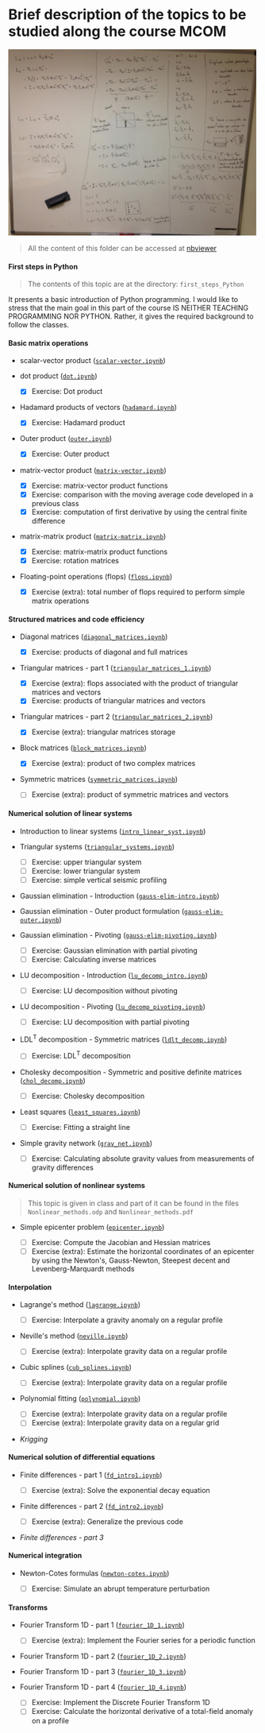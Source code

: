 # Brief description of the topics to be studied along the course MCOM

<img src='LU_decomposition_sketch.JPG' width = 500>

> All the content of this folder can be accessed at [nbviewer](https://nbviewer.jupyter.org/github/birocoles/Disciplina-metodos-computacionais/tree/master/Content/)

#### First steps in Python

> The contents of this topic are at the directory: `first_steps_Python`

It presents a basic introduction of Python programming.
I would like to stress that the main goal in
this part of the course IS NEITHER TEACHING PROGRAMMING NOR PYTHON.
Rather, it gives the required background to follow the classes.

#### Basic matrix operations

* scalar-vector product ([`scalar-vector.ipynb`](https://nbviewer.jupyter.org/github/birocoles/Disciplina-metodos-computacionais/blob/master/Content/scalar-vetor.ipynb))

* dot product ([`dot.ipynb`](https://nbviewer.jupyter.org/github/birocoles/Disciplina-metodos-computacionais/blob/master/Content/dot.ipynb))

    - [x] Exercise: Dot product

* Hadamard products of vectors ([`hadamard.ipynb`](https://nbviewer.jupyter.org/github/birocoles/Disciplina-metodos-computacionais/blob/master/Content/hadamard.ipynb))

    - [x] Exercise: Hadamard product

* Outer product ([`outer.ipynb`](https://nbviewer.jupyter.org/github/birocoles/Disciplina-metodos-computacionais/blob/master/Content/outer.ipynb))

    - [x] Exercise: Outer product

* matrix-vector product ([`matrix-vector.ipynb`](https://nbviewer.jupyter.org/github/birocoles/Disciplina-metodos-computacionais/blob/master/Content/matrix-vector.ipynb))

    - [x] Exercise: matrix-vector product functions
    - [x] Exercise: comparison with the moving average code developed in a previous class
    - [x] Exercise: computation of first derivative by using the central finite difference

* matrix-matrix product ([`matrix-matrix.ipynb`](https://nbviewer.jupyter.org/github/birocoles/Disciplina-metodos-computacionais/blob/master/Content/matrix-matrix.ipynb))

    - [x] Exercise: matrix-matrix product functions
    - [x] Exercise: rotation matrices

* Floating-point operations (flops) ([`flops.ipynb`](https://nbviewer.jupyter.org/github/birocoles/Disciplina-metodos-computacionais/blob/master/Content/flops.ipynb))

    - [x] Exercise (extra): total number of flops required to perform simple matrix operations

#### Structured matrices and code efficiency

* Diagonal matrices ([`diagonal_matrices.ipynb`](https://nbviewer.jupyter.org/github/birocoles/Disciplina-metodos-computacionais/blob/master/Content/diagonal_matrices.ipynb))

    - [x] Exercise: products of diagonal and full matrices

* Triangular matrices - part 1 ([`triangular_matrices_1.ipynb`](https://nbviewer.jupyter.org/github/birocoles/Disciplina-metodos-computacionais/blob/master/Content/triangular_matrices_1.ipynb))

    - [x] Exercise (extra): flops associated with the product of triangular matrices and vectors
    - [x] Exercise: products of triangular matrices and vectors

* Triangular matrices - part 2 ([`triangular_matrices_2.ipynb`](https://nbviewer.jupyter.org/github/birocoles/Disciplina-metodos-computacionais/blob/master/Content/triangular_matrices_2.ipynb))

    - [x] Exercise (extra): triangular matrices storage

* Block matrices ([`block_matrices.ipynb`](https://nbviewer.jupyter.org/github/birocoles/Disciplina-metodos-computacionais/blob/master/Content/block_matrices.ipynb))

    - [x] Exercise (extra): product of two complex matrices

* Symmetric matrices ([`symmetric_matrices.ipynb`](https://nbviewer.jupyter.org/github/birocoles/Disciplina-metodos-computacionais/blob/master/Content/symmetric_matrices.ipynb))

    - [ ] Exercise (extra): product of symmetric matrices and vectors

#### Numerical solution of linear systems

* Introduction to linear systems ([`intro_linear_syst.ipynb`](https://nbviewer.jupyter.org/github/birocoles/Disciplina-metodos-computacionais/blob/master/Content/intro_linear_syst.ipynb))

* Triangular systems ([`triangular_systems.ipynb`](https://nbviewer.jupyter.org/github/birocoles/Disciplina-metodos-computacionais/blob/master/Content/triangular_systems.ipynb))

    - [ ] Exercise: upper triangular system
    - [ ] Exercise: lower triangular system
    - [ ] Exercise: simple vertical seismic profiling

* Gaussian elimination - Introduction ([`gauss-elim-intro.ipynb`](https://nbviewer.jupyter.org/github/birocoles/Disciplina-metodos-computacionais/blob/master/Content/gauss-elim-intro.ipynb))

* Gaussian elimination - Outer product formulation ([`gauss-elim-outer.ipynb`](https://nbviewer.jupyter.org/github/birocoles/Disciplina-metodos-computacionais/blob/master/Content/gauss-elim-outer.ipynb))

* Gaussian elimination - Pivoting ([`gauss-elim-pivoting.ipynb`](https://nbviewer.jupyter.org/github/birocoles/Disciplina-metodos-computacionais/blob/master/Content/gauss-elim-pivoting.ipynb))

    - [ ] Exercise: Gaussian elimination with partial pivoting
    - [ ] Exercise: Calculating inverse matrices

* LU decomposition - Introduction ([`lu_decomp_intro.ipynb`](https://nbviewer.jupyter.org/github/birocoles/Disciplina-metodos-computacionais/blob/master/Content/lu_decomp_intro.ipynb))

    - [ ] Exercise: LU decomposition without pivoting

* LU decomposition - Pivoting ([`lu_decomp_pivoting.ipynb`](https://nbviewer.jupyter.org/github/birocoles/Disciplina-metodos-computacionais/blob/master/Content/lu_decomp_pivoting.ipynb))

    - [ ] Exercise: LU decomposition with partial pivoting

* LDL<sup>T</sup> decomposition - Symmetric matrices ([`ldlt_decomp.ipynb`](https://nbviewer.jupyter.org/github/birocoles/Disciplina-metodos-computacionais/blob/master/Content/ldlt_decomp.ipynb))

    - [ ] Exercise: LDL<sup>T</sup> decomposition

* Cholesky decomposition - Symmetric and positive definite matrices ([`chol_decomp.ipynb`](https://nbviewer.jupyter.org/github/birocoles/Disciplina-metodos-computacionais/blob/master/Content/chol_decomp.ipynb))

    - [ ] Exercise: Cholesky decomposition

* Least squares ([`least_squares.ipynb`](https://nbviewer.jupyter.org/github/birocoles/Disciplina-metodos-computacionais/blob/master/Content/least_squares.ipynb))

    - [ ] Exercise: Fitting a straight line

* Simple gravity network ([`grav_net.ipynb`](https://nbviewer.jupyter.org/github/birocoles/Disciplina-metodos-computacionais/blob/master/Content/grav_net.ipynb))

    - [ ] Exercise: Calculating absolute gravity values from measurements of gravity differences

#### Numerical solution of nonlinear systems

> This topic is given in class and part of it can be found in the files `Nonlinear_methods.odp` and `Nonlinear_methods.pdf`

* Simple epicenter problem ([`epicenter.ipynb`](https://nbviewer.jupyter.org/github/birocoles/Disciplina-metodos-computacionais/blob/master/Content/epicenter.ipynb))

    - [ ] Exercise: Compute the Jacobian and Hessian matrices
    - [ ] Exercise (extra): Estimate the horizontal coordinates of an epicenter by using the Newton's, Gauss-Newton, Steepest decent and
    Levenberg-Marquardt methods

#### Interpolation

* Lagrange's method ([`lagrange.ipynb`](https://nbviewer.jupyter.org/github/birocoles/Disciplina-metodos-computacionais/blob/master/Content/lagrange.ipynb))

    - [ ] Exercise: Interpolate a gravity anomaly on a regular profile

* Neville's method ([`neville.ipynb`](https://nbviewer.jupyter.org/github/birocoles/Disciplina-metodos-computacionais/blob/master/Content/neville.ipynb))

    - [ ] Exercise (extra): Interpolate gravity data on a regular profile

* Cubic splines ([`cub_splines.ipynb`](https://nbviewer.jupyter.org/github/birocoles/Disciplina-metodos-computacionais/blob/master/Content/cub_splines.ipynb))

    - [ ] Exercise (extra): Interpolate gravity data on a regular profile

* Polynomial fitting ([`polynomial.ipynb`](https://nbviewer.jupyter.org/github/birocoles/Disciplina-metodos-computacionais/blob/master/Content/polynomial.ipynb))
    - [ ] Exercise (extra): Interpolate gravity data on a regular profile
    - [ ] Exercise (extra): Interpolate gravity data on a regular grid

* *Krigging*

#### Numerical solution of differential equations

* Finite differences - part 1 ([`fd_intro1.ipynb`](https://nbviewer.jupyter.org/github/birocoles/Disciplina-metodos-computacionais/blob/master/Content/fd_intro1.ipynb))

    - [ ] Exercise (extra): Solve the exponential decay equation

* Finite differences - part 2 ([`fd_intro2.ipynb`](https://nbviewer.jupyter.org/github/birocoles/Disciplina-metodos-computacionais/blob/master/Content/fd_intro2.ipynb))

    - [ ] Exercise (extra): Generalize the previous code

* *Finite differences - part 3*

#### Numerical integration

* Newton-Cotes formulas ([`newton-cotes.ipynb`](https://nbviewer.jupyter.org/github/birocoles/Disciplina-metodos-computacionais/blob/master/Content/newton-cotes.ipynb))

    - [ ] Exercise: Simulate an abrupt temperature perturbation

#### Transforms

* Fourier Transform 1D - part 1 ([`fourier_1D_1.ipynb`](https://nbviewer.jupyter.org/github/birocoles/Disciplina-metodos-computacionais/blob/master/Content/fourier_1D_1.ipynb))

    - [ ] Exercise (extra): Implement the Fourier series for a periodic function

* Fourier Transform 1D - part 2 ([`fourier_1D_2.ipynb`](https://nbviewer.jupyter.org/github/birocoles/Disciplina-metodos-computacionais/blob/master/Content/fourier_1D_2.ipynb))

* Fourier Transform 1D - part 3 ([`fourier_1D_3.ipynb`](https://nbviewer.jupyter.org/github/birocoles/Disciplina-metodos-computacionais/blob/master/Content/fourier_1D_3.ipynb))

* Fourier Transform 1D - part 4 ([`fourier_1D_4.ipynb`](https://nbviewer.jupyter.org/github/birocoles/Disciplina-metodos-computacionais/blob/master/Content/fourier_1D_4.ipynb))

    - [ ] Exercise: Implement the Discrete Fourier Transform 1D
    - [ ] Exercise: Calculate the horizontal derivative of a
    total-field anomaly on a profile
